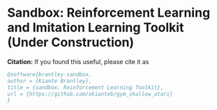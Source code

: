 # Sandbox: Reinforcement Learning and Imitation Learning Toolkit (Under Construction)

**Citation:** If you found this useful, please cite it as
```bibtex
@software{brantley-sandbox,
author = {Kiante Brantley},
title = {sandbox: Reinforcement Learning Toolkit},
url = {https://github.com/xkianteb/gym_shallow_atari}
}
```
